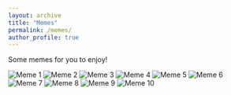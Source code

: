 ```yaml
---
layout: archive
title: "Memes"
permalink: /memes/
author_profile: true
---
```


Some memes for you to enjoy!

<div class="memes-container">
  <div class="memes">
    <img src="/memes/meme1.jpg" alt="Meme 1">
    <img src="/memes/meme2.jpg" alt="Meme 2">
    <img src="/memes/meme3.jpg" alt="Meme 3">
    <img src="/memes/meme4.jpg" alt="Meme 4">
    <img src="/memes/meme5.jpg" alt="Meme 5">
    <img src="/memes/meme6.jpg" alt="Meme 6">
    <img src="/memes/meme7.jpg" alt="Meme 7">
    <img src="/memes/meme8.jpg" alt="Meme 8">
    <img src="/memes/meme9.jpg" alt="Meme 9">
    <img src="/memes/meme10.jpg" alt="Meme 10">
  </div>
</div>
